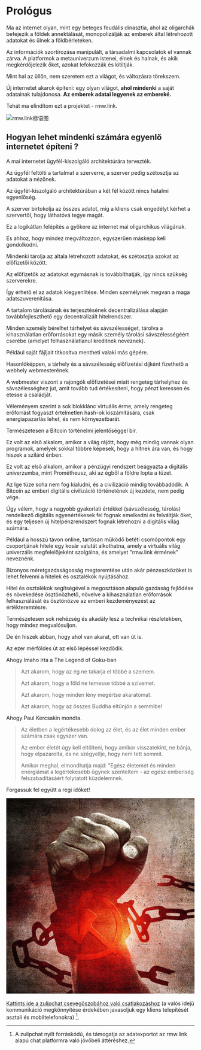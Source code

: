 # Prológus

Ma az internet olyan, mint egy beteges feudális dinasztia, ahol az oligarchák befejezik a földek annektálását, monopolizálják az emberek által létrehozott adatokat és ülnek a földbérleteken.

Az információk szortírozása manipulált, a társadalmi kapcsolatok el vannak zárva. A platformok a metauniverzum istenei, élnek és halnak, és akik megkérdőjelezik őket, azokat lefokozzák és kitiltják.

Mint hal az üllőn, nem szeretem ezt a világot, és változásra törekszem.

Új internetet akarok építeni: egy olyan világot, **ahol mindenki** a saját adatainak tulajdonosa. **Az emberek adatai legyenek az embereké.**

Tehát ma elindítom ezt a projektet - rmw.link.

![rmw.link标语图](/slogan.svg)

## Hogyan lehet mindenki számára egyenlő internetet építeni ?

A mai internetet ügyfél-kiszolgáló architektúrára tervezték.

Az ügyfél feltölti a tartalmat a szerverre, a szerver pedig szétosztja az adatokat a nézőnek.

Az ügyfél-kiszolgáló architektúrában a két fél között nincs hatalmi egyenlőség.

A szerver birtokolja az összes adatot, míg a kliens csak engedélyt kérhet a szervertől, hogy láthatóvá tegye magát.

Ez a logikátlan felépítés a gyökere az internet mai oligarchikus világának.

És ahhoz, hogy mindez megváltozzon, egyszerűen másképp kell gondolkodni.

Mindenki tárolja az általa létrehozott adatokat, és szétosztja azokat az előfizetői között.

Az előfizetők az adatokat egymásnak is továbbíthatják, így nincs szükség szerverekre.

Így érhető el az adatok kiegyenlítése. Minden személynek megvan a maga adatszuverenitása.

A tartalom tárolásának és terjesztésének decentralizálása alapján továbbfejleszthető egy decentralizált hitelrendszer.

Minden személy bérelhet tárhelyet és sávszélességet, tárolva a kihasználatlan erőforrásokat egy másik személy tárolási sávszélességéért cserébe (amelyet felhasználatlanul kreditnek neveznek).

Például saját fájljait titkosítva mentheti valaki más gépére.

Hasonlóképpen, a tárhely és a sávszélesség előfizetési díjként fizethető a webhely webmesterének.

A webmester viszont a rajongók előfizetései miatt rengeteg tárhelyhez és sávszélességhez jut, amit tovább tud értékesíteni, hogy pénzt keressen és etesse a családját.

Véleményem szerint a sok blokklánc virtuális érme, amely rengeteg erőforrást fogyaszt értelmetlen hash-ok kiszámítására, csak energiapazarlás lehet, és nem környezetbarát.

Természetesen a Bitcoin történelmi jelentőséggel bír.

Ez volt az első alkalom, amikor a világ rájött, hogy még mindig vannak olyan programok, amelyek sokkal többre képesek, hogy a hitnek ára van, és hogy hiszek a szilárd énben.

Ez volt az első alkalom, amikor a pénzügyi rendszert beágyazta a digitális univerzumba, mint Prométheusz, aki az égből a földre lopta a tüzet.

Az Ige tüze soha nem fog kialudni, és a civilizáció mindig továbbadódik. A Bitcoin az emberi digitális civilizáció történetének új kezdete, nem pedig vége.

Úgy vélem, hogy a nagyobb gyakorlati értékkel (sávszélesség, tárolás) rendelkező digitális egyenértékesek fel fognak emelkedni és felváltják őket, és egy teljesen új hitelpénzrendszert fognak létrehozni a digitális világ számára.

Például a hosszú távon online, tartósan működő betéti csomópontok egy csoportjának hitele egy kosár valutát alkothatna, amely a virtuális világ univerzális megfelelőjeként szolgálna, és amelyet "rmw.link érmének" neveznénk.

Bizonyos méretgazdaságosság megteremtése után akár pénzeszközöket is lehet felvenni a hitelek és osztalékok nyújtásához.

Hitel és osztalékok segítségével a megosztáson alapuló gazdaság fejlődése és növekedése ösztönözhető, növelve a kihasználatlan erőforrások felhasználását és ösztönözve az emberi kezdeményezést az értékteremtésre.

Természetesen sok nehézség és akadály lesz a technikai részletekben, hogy mindez megvalósuljon.

De én hiszek abban, hogy ahol van akarat, ott van út is.

Az ezer mérföldes út az első lépéssel kezdődik.

Ahogy Imaho írta a The Legend of Goku-ban

> Azt akarom, hogy az ég ne takarja el többé a szemem.
> 
> Azt akarom, hogy a föld ne temesse többé a szívemet.
> 
> Azt akarom, hogy minden lény megértse akaratomat.
> 
> Azt akarom, hogy az összes Buddha eltűnjön a semmibe!

Ahogy Paul Kercsakin mondta.

> Az életben a legértékesebb dolog az élet, és az élet minden ember számára csak egyszer van.
> 
> Az ember életét úgy kell eltölteni, hogy amikor visszatekint, ne bánja, hogy elpazarolta, és ne szégyellje, hogy nem tett semmit.
> 
> Amikor meghal, elmondhatja majd: "Egész életemet és minden energiámat a legértékesebb ügynek szenteltem - az egész emberiség felszabadításáért folytatott küzdelemnek.

Forgassuk fel együtt a régi időket!

![](https://raw.githubusercontent.com/gcxfd/img/gh-pages/1.jpg)

[Kattints ide a zulipchat csevegőszobához való csatlakozáshoz](https://rmw.zulipchat.com) (a valós idejű kommunikáció megkönnyítése érdekében javasoljuk egy kliens telepítését asztali és mobiltelefonokra) [^1].

[^1]: A zulipchat nyílt forráskódú, és támogatja az adatexportot az rmw.link alapú chat platformra való jövőbeli áttéréshez.